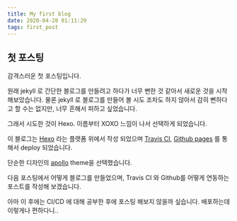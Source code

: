 ```yaml
---
title: My first blog
date: 2020-04-28 01:11:29
tags: first_post
---
```


## 첫 포스팅

감격스러운 첫 포스팅입니다.

<!--more-->

원래 jekyll 로 간단한 블로그를 만들려고 하다가 너무 뻔한 것 같아서 새로운 것을 시작해보았습니다. 물론 jekyll 로 블로그를 만들어 볼 시도 조차도 하지 않아서 감히 뻔하다고 할 수는 없지만, 너무 흔해서 피하고 싶었습니다.

그래서 시도한 것이 Hexo. 이름부터 XOXO 느낌이 나서 선택하게 되었습니다. 

이 블로그는 [Hexo](https://hexo.io/) 라는 플랫폼 위에서 작성 되었으며  [Travis CI](https://travis-ci.com/), [Github pages](https://pages.github.com/)  를 통해서 deploy 되었습니다. 

단순한 디자인의 [apollo](https://github.com/pinggod/hexo-theme-apollo) theme을 선택했습니다. 

다음 포스팅에서 어떻게 블로그를 만들었으며, Travis CI 와 Github를 어떻게 연동하는 포스트를 작성해 보겠습니다.

아마 이 후에는 CI/CD 에 대해 공부한 후에 포스팅 해보지 않을까 싶습니다. 배포하는데 이렇게나 편하다니..